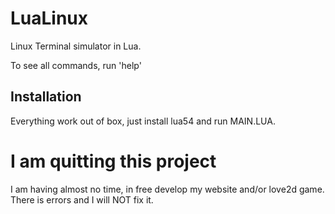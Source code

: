 # LuaLinux
Linux Terminal simulator in Lua.

To see all commands, run 'help'
## Installation
Everything work out of box, just install lua54 and run MAIN.LUA.

# I am quitting this project
I am having almost no time, in free develop my website and/or love2d game. There is errors and I will NOT fix it.
